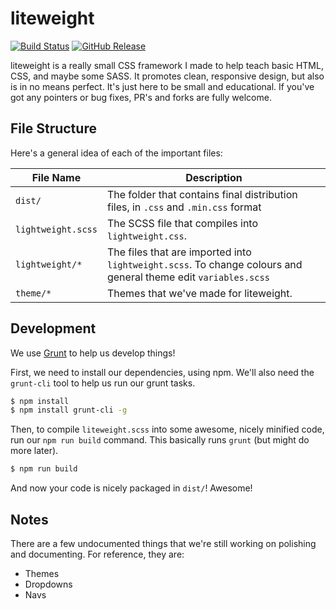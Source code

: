 # liteweight

[![Build Status](https://travis-ci.org/malsf21/liteweight.svg?branch=gh-pages)](https://travis-ci.org/malsf21/liteweight)
[![GitHub Release](https://img.shields.io/github/release/malsf21/liteweight.svg)](https://github.com/malsf21/liteweight/releases)

liteweight is a really small CSS framework I made to help teach basic HTML, CSS, and maybe some SASS. It promotes clean, responsive design, but also is in no means perfect. It's just here to be small and educational. If you've got any pointers or bug fixes, PR's and forks are fully welcome.

## File Structure

Here's a general idea of each of the important files:

| File Name | Description |
|-----------|-------------|
| `dist/` | The folder that contains final distribution files, in `.css` and `.min.css` format |
| `lightweight.scss` | The SCSS file that compiles into `lightweight.css`.  |
| `lightweight/*` | The files that are imported into `lightweight.scss`. To change colours and general theme edit `variables.scss` |
| `theme/*` | Themes that we've made for liteweight. |

## Development

We use [Grunt](https://gruntjs.com) to help us develop things!

First, we need to install our dependencies, using npm. We'll also need the `grunt-cli` tool to help us run our grunt tasks.

```bash
$ npm install
$ npm install grunt-cli -g
```

Then, to compile `liteweight.scss` into some awesome, nicely minified code, run our `npm run build` command. This basically runs `grunt` (but might do more later).

```bash
$ npm run build
```

And now your code is nicely packaged in `dist/`! Awesome!

## Notes

There are a few undocumented things that we're still working on polishing and documenting. For reference, they are:
* Themes
* Dropdowns
* Navs
